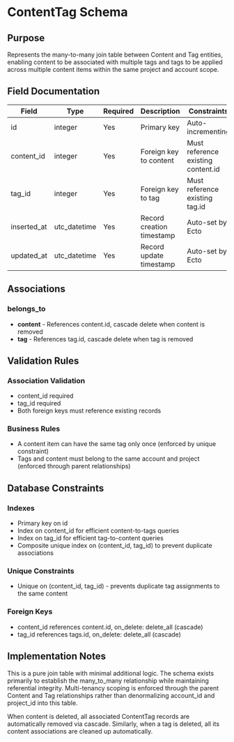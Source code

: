 # ContentTag Schema

## Purpose

Represents the many-to-many join table between Content and Tag entities, enabling content to be associated with multiple tags and tags to be applied across multiple content items within the same project and account scope.

## Field Documentation

| Field | Type | Required | Description | Constraints |
|-------|------|----------|-------------|-------------|
| id | integer | Yes | Primary key | Auto-incrementing |
| content_id | integer | Yes | Foreign key to content | Must reference existing content.id |
| tag_id | integer | Yes | Foreign key to tag | Must reference existing tag.id |
| inserted_at | utc_datetime | Yes | Record creation timestamp | Auto-set by Ecto |
| updated_at | utc_datetime | Yes | Record update timestamp | Auto-set by Ecto |

## Associations

### belongs_to

- **content** - References content.id, cascade delete when content is removed
- **tag** - References tag.id, cascade delete when tag is removed

## Validation Rules

### Association Validation
- content_id required
- tag_id required
- Both foreign keys must reference existing records

### Business Rules
- A content item can have the same tag only once (enforced by unique constraint)
- Tags and content must belong to the same account and project (enforced through parent relationships)

## Database Constraints

### Indexes
- Primary key on id
- Index on content_id for efficient content-to-tags queries
- Index on tag_id for efficient tag-to-content queries
- Composite unique index on (content_id, tag_id) to prevent duplicate associations

### Unique Constraints
- Unique on (content_id, tag_id) - prevents duplicate tag assignments to the same content

### Foreign Keys
- content_id references content.id, on_delete: delete_all (cascade)
- tag_id references tags.id, on_delete: delete_all (cascade)

## Implementation Notes

This is a pure join table with minimal additional logic. The schema exists primarily to establish the many_to_many relationship while maintaining referential integrity. Multi-tenancy scoping is enforced through the parent Content and Tag relationships rather than denormalizing account_id and project_id into this table.

When content is deleted, all associated ContentTag records are automatically removed via cascade. Similarly, when a tag is deleted, all its content associations are cleaned up automatically.